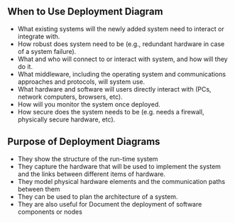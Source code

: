 ##

## When to Use Deployment Diagram
- What existing systems will the newly added system need to interact or integrate with.
- How robust does system need to be (e.g., redundant hardware in case of a system failure).
- What and who will connect to or interact with system, and how will they do it.
- What middleware, including the operating system and communications approaches and protocols, will system use.
- What hardware and software will users directly interact with (PCs, network computers, browsers, etc).
- How will you monitor the system once deployed.
- How secure does the system needs to be (e.g. needs a firewall, physically secure hardware, etc).

## Purpose of Deployment Diagrams
- They show the structure of the run-time system
- They capture the hardware that will be used to implement the system and the links between different items of hardware.
- They model physical hardware elements and the communication paths between them
- They can be used to plan the architecture of a system.
- They are also useful for Document the deployment of software components or nodes
